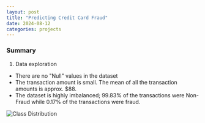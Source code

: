 ```yaml
---
layout: post
title: "Predicting Credit Card Fraud"
date: 2024-08-12
categories: projects
---
```


### Summary
1. Data exploration


- There are no "Null" values in the dataset
- The transaction amount is small. The mean of all the transaction amounts is approx. $88.
- The dataset is highly imbalanced; 99.83% of the transactions were Non-Fraud while 0.17% of the transactions were fraud.
  
![Class Distribution](https://lizsyeo.github.io/assets/images/class_dist.png)

